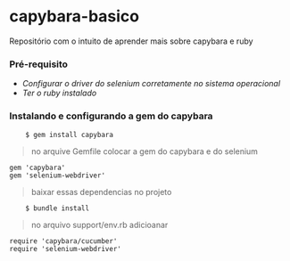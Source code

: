 # capybara-basico

Repositório com o intuito de aprender mais sobre capybara e ruby


### Pré-requisito

- *Configurar o driver do selenium corretamente no sistema operacional*
- *Ter o ruby instalado*

### Instalando e configurando a gem do capybara

```shell
	$ gem install capybara
```

> no arquive Gemfile colocar a gem do capybara e do selenium
	
  
	gem 'capybara'
	gem 'selenium-webdriver'


> baixar essas dependencias no projeto


```shell
	$ bundle install
```

> no arquivo support/env.rb adicioanar 

	require 'capybara/cucumber'
	require 'selenium-webdriver'
  
